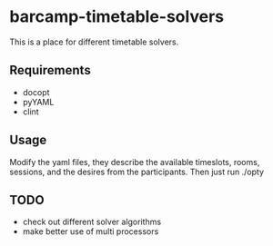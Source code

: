 barcamp-timetable-solvers
=========================

This is a place for different timetable solvers.


Requirements
------------

* docopt
* pyYAML
* clint

Usage
-----

Modify the yaml files, they describe the available timeslots, rooms, sessions, and the desires from the participants. Then just run ./opty

TODO
----

* check out different solver algorithms
* make better use of multi processors

